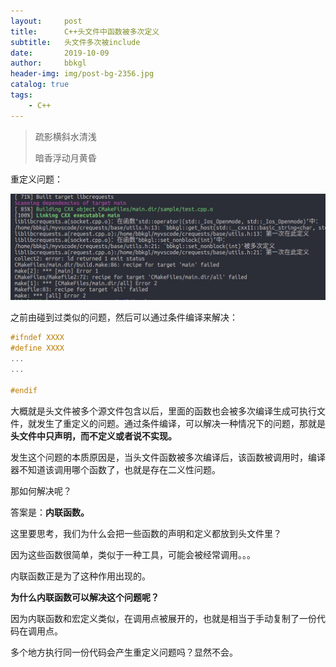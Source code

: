 ```yaml
---
layout:     post
title:      C++头文件中函数被多次定义
subtitle:   头文件多次被include
date:       2019-10-09
author:     bbkgl
header-img: img/post-bg-2356.jpg
catalog: true
tags:
    - C++
---
```


> 疏影横斜水清浅
>
> 暗香浮动月黄昏

重定义问题：

![Hd8ec6d86439b42128ff781f104bf58bdv](https://raw.githubusercontent.com/bbkgl/bbkgl.github.io/master/cloud_img/Hd8ec6d86439b42128ff781f104bf58bdv.jpg)

之前由碰到过类似的问题，然后可以通过条件编译来解决：

```cpp
#ifndef XXXX
#define XXXX
...
...
    
#endif
```

大概就是头文件被多个源文件包含以后，里面的函数也会被多次编译生成可执行文件，就发生了重定义的问题。通过条件编译，可以解决一种情况下的问题，那就是**头文件中只声明，而不定义或者说不实现。**

发生这个问题的本质原因是，当头文件函数被多次编译后，该函数被调用时，编译器不知道该调用哪个函数了，也就是存在二义性问题。

那如何解决呢？

答案是：**内联函数。**

这里要思考，我们为什么会把一些函数的声明和定义都放到头文件里？

因为这些函数很简单，类似于一种工具，可能会被经常调用。。。

内联函数正是为了这种作用出现的。

**为什么内联函数可以解决这个问题呢？**

因为内联函数和宏定义类似，在调用点被展开的，也就是相当于手动复制了一份代码在调用点。

多个地方执行同一份代码会产生重定义问题吗？显然不会。